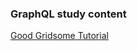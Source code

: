 ### GraphQL study content

[Good Gridsome Tutorial](https://snipcart.com/blog/vuejs-graphql-airtable-example)
